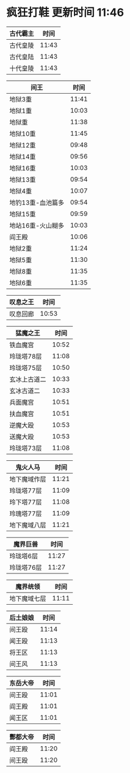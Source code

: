 # 疯狂打鞋 更新时间 11:46

| 古代霸主   | 时间    |
|--------|-------|
| 古代皇陵 | 11:43 |
| 古代皇陆 | 11:43 |
| 十代皇陵 | 11:43 |

| 间王   | 时间    |
|--------|-------|
| 地狱3重 | 11:41 |
| 地狱1重 | 10:03 |
| 地狱重 | 11:38 |
| 地狱10重 | 11:45 |
| 地狱12重 | 09:48 |
| 地狱14重 | 09:56 |
| 地狱16重 | 10:03 |
| 地狱13重 | 09:54 |
| 地狱4重 | 10:07 |
| 地钓13重-血池篇多 | 09:54 |
| 地狱15重 | 09:59 |
| 地站16重-火山糊多 | 10:03 |
| 阎王殿 | 10:06 |
| 地狱2重 | 11:24 |
| 地狱5重 | 11:30 |
| 地狱8重 | 11:35 |
| 地狱6重 | 11:35 |

| 叹息之王   | 时间    |
|--------|-------|
| 叹息回廊 | 10:53 |

| 猛魔之王   | 时间    |
|--------|-------|
| 铁血魔宫 | 10:52 |
| 玲珑塔78层 | 11:08 |
| 玲珑塔75层 | 10:50 |
| 玄冰上古道二 | 10:33 |
| 玄冰古道二 | 10:33 |
| 兵面魔宫 | 10:51 |
| 扶血魔宫 | 10:51 |
| 逆魔大殴 | 10:53 |
| 送魔大殴 | 10:53 |
| 玲珑塔73层 | 11:08 |

| 鬼火人马   | 时间    |
|--------|-------|
| 地下魔域作层 | 11:21 |
| 玲珑塔77层 | 11:09 |
| 玲下塔77层 | 11:08 |
| 玲瑰塔77层 | 11:09 |
| 地下魔域八层 | 11:21 |

| 魔界巨兽   | 时间    |
|--------|-------|
| 玲珑塔6层 | 11:27 |
| 玲珑塔76层 | 11:27 |

| 魔界统领   | 时间    |
|--------|-------|
| 地下魔域七层 | 11:11 |

| 后土娘娘   | 时间    |
|--------|-------|
| 间王殴 | 11:14 |
| 闻王殴 | 11:13 |
| 将王区 | 11:13 |
| 间王风 | 11:13 |

| 东岳大帝   | 时间    |
|--------|-------|
| 间王殴 | 11:01 |
| 阎王殿 | 11:01 |
| 闻王区 | 11:01 |

| 酆都大帝   | 时间    |
|--------|-------|
| 阎王殿 | 11:20 |
| 间王殴 | 11:20 |